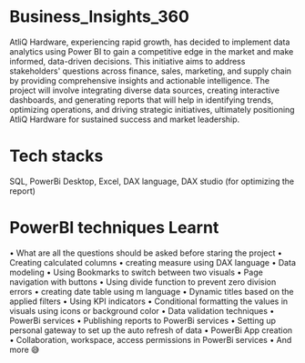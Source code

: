 # Business_Insights_360 
AtliQ Hardware, experiencing rapid growth, has decided to implement data analytics using Power BI to gain a competitive edge in the market and make informed, data-driven decisions. This initiative aims to address stakeholders' questions across finance, sales, marketing, and supply chain by providing comprehensive insights and actionable intelligence. The project will involve integrating diverse data sources, creating interactive dashboards, and generating reports that will help in identifying trends, optimizing operations, and driving strategic initiatives, ultimately positioning AtliQ Hardware for sustained success and market leadership.
# Tech stacks
 SQL,
 PowerBi Desktop,
 Excel,
 DAX language,
 DAX studio (for optimizing the report)

# PowerBI techniques Learnt
 •	What are all the questions should be asked before staring the project
 •	Creating calculated columns
 •	creating measure using DAX language
 •	Data modeling
 •	Using Bookmarks to switch between two visuals
 •	Page navigation with buttons
 •	Using divide function to prevent zero division errors
 •	creating date table using m language
 •	Dynamic titles based on the applied filters
 •	Using KPI indicators
 •	Conditional formatting the values in visuals using icons or background color
 •	Data validation techniques
 •	PowerBi services
 •	Publishing reports to PowerBi services
 •	Setting up personal gateway to set up the auto refresh of data
 •	PowerBi App creation
 •	Collaboration, workspace, access permissions in PowerBi services
 •	And more 😅

